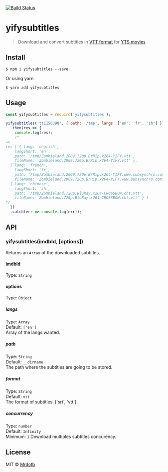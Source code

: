 [![Build Status](https://travis-ci.org/amilajack/yifysubtitles.svg?branch=master)](https://travis-ci.orgamilajack/yifysubtitles)

# yifysubtitles

> Download and convert subtitles in [VTT format](https://developer.mozilla.org/en/docs/Web/API/Web_Video_Text_Tracks_Format) for [YTS movies](https://yts.ag/)

## Install

```
$ npm i yifysubtitles --save
```

Or using yarn

```
$ yarn add yifysubtitles
```

## Usage

```js
const yifysubtitles = require('yifysubtitles');

yifysubtitles('tt1156398', { path: '/tmp', langs: ['en', 'fr', 'zh'] })
  .then(res => {
    console.log(res);
    /*
=>
res [ { lang: 'english',
    langShort: 'en',
    path: '/tmp/Zombieland.2009.720p.BrRip.x264-YIFY.vtt',
    fileName: 'Zombieland.2009.720p.BrRip.x264-YIFY.vtt' },
  { lang: 'french',
    langShort: 'fr',
    path: '/tmp/Zombieland.2009.720p.BrRip.x264-YIFY.www.subsynchro.com.vtt',
    fileName: 'Zombieland.2009.720p.BrRip.x264-YIFY.www.subsynchro.com.vtt' },
  { lang: 'chinese',
    langShort: 'zh',
    path: '/tmp/Zombieland.720p.BluRay.x264-CROSSBOW.cht.vtt',
    fileName: 'Zombieland.720p.BluRay.x264-CROSSBOW.cht.vtt' } ]
*/
  })
  .catch(err => console.log(err));
```

## API

### yifysubtitles(imdbId, [options])

Returns an `Array` of the downloaded subtitles.

#### imdbId

Type: `String`

#### options

Type: `Object`

##### langs

Type: `Array`<br>
Default: `['en']`<br>
Array of the langs wanted.

##### path

Type: `String`<br>
Default: `__dirname`<br>
The path where the subtitles are going to be stored.

##### format

Type: `String`<br>
Default: `vtt`<br>
The format of subtitles. ['srt', 'vtt']

##### concurrency

Type: `number`<br>
Default: `Infinity`<br>
Minimum: `1`
Download multiples subtitles concurency.

## License

MIT © [Mrdotb](https://github.com/MRdotB)
